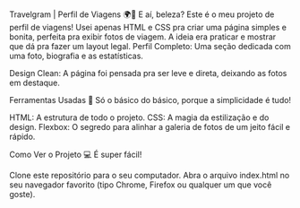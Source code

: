 Travelgram | Perfil de Viagens 🌍📸
E aí, beleza? Este é o meu projeto de perfil de viagens! Usei apenas HTML e CSS pra criar uma página simples e bonita, perfeita pra exibir fotos de viagem. A ideia era praticar e mostrar que dá pra fazer um layout legal.
Perfil Completo: Uma seção dedicada com uma foto, biografia e as estatísticas.

Design Clean: A página foi pensada pra ser leve e direta, deixando as fotos em destaque.

Ferramentas Usadas 🔨
Só o básico do básico, porque a simplicidade é tudo!

HTML: A estrutura de todo o projeto.
CSS: A magia da estilização e do design.
Flexbox: O segredo para alinhar a galeria de fotos de um jeito fácil e rápido.

Como Ver o Projeto 💻
É super fácil!

Clone este repositório para o seu computador.
Abra o arquivo index.html no seu navegador favorito (tipo Chrome, Firefox ou qualquer um que você goste).

